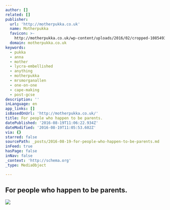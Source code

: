 ```yaml
---
author: []
related: []
publisher:
  url: 'http://motherpukka.co.uk'
  name: Motherpukka
  favicon: >-
    http://motherpukka.co.uk/wp-content/uploads/2016/02/cropped-10854932_846295035437832_6415933420639966504_o-192x192.jpg
  domain: motherpukka.co.uk
keywords:
  - pukka
  - anna
  - mother
  - lycra-embellished
  - anything
  - motherpukka
  - mrsmorganallen
  - one-on-one
  - cape-making
  - post-gcse
description: ''
inLanguage: en
app_links: []
isBasedOnUrl: 'http://motherpukka.co.uk/'
title: For people who happen to be parents.
datePublished: '2016-08-19T11:06:22.934Z'
dateModified: '2016-08-19T11:05:53.602Z'
via: {}
starred: false
sourcePath: _posts/2016-08-19-for-people-who-happen-to-be-parents.md
inFeed: true
hasPage: false
inNav: false
_context: 'http://schema.org'
_type: MediaObject

---
```

<article style=""><h1>For people who happen to be parents.</h1><img src="http://motherpukka.co.uk/wp-content/themes/motherpukka/assets/img/mother-pukka-hero-hi.jpg" /></article>